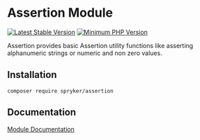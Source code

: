 # Assertion Module
[![Latest Stable Version](https://poser.pugx.org/spryker/assertion/v/stable.svg)](https://packagist.org/packages/spryker/assertion)
[![Minimum PHP Version](https://img.shields.io/badge/php-%3E%3D%207.4-8892BF.svg)](https://php.net/)

Assertion provides basic Assertion utility functions like asserting alphanumeric strings or numeric and non zero values.

## Installation

```
composer require spryker/assertion
```

## Documentation

[Module Documentation](https://academy.spryker.com/developing_with_spryker/module_guide/modules.html)
